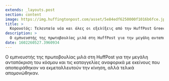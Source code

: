 ```yaml
--- 
extends: _layouts.post 
section: content 
image: https://img.huffingtonpost.com/asset/5e84edf6250000f1016b6fce.jpeg 
title: > 
  Κορονοϊός: Τελευταία νέα και όλες οι εξελίξεις από την HuffPost Greece 
description: > 
  Ο εμπνευστής της πρωτοβουλίας μιλά στη HuffPost για την μεγάλη ανταπόκριση του κόσμου και τις καταγγελίες αναφορικά με εκείνους που αποπειράθηκαν να εκμεταλλευτούν την κίνηση, αλλά τελικά απομονώθηκαν. 
date: 1602260527.3960934 
--- 
```

Ο εμπνευστής της πρωτοβουλίας μιλά στη HuffPost για την μεγάλη ανταπόκριση του κόσμου και τις καταγγελίες αναφορικά με εκείνους που αποπειράθηκαν να εκμεταλλευτούν την κίνηση, αλλά τελικά απομονώθηκαν.